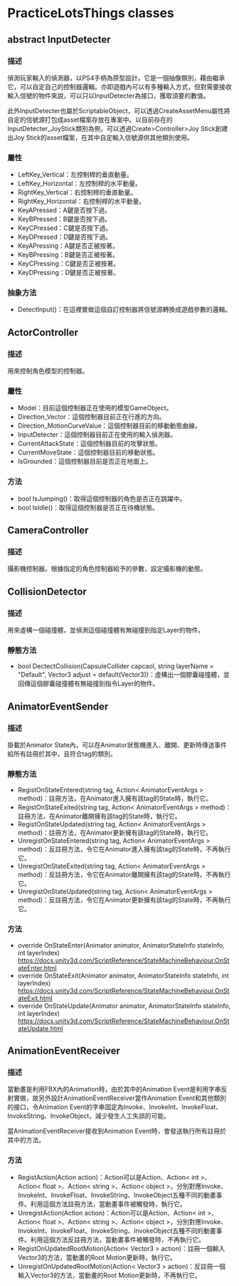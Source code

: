 # PracticeLotsThings classes

## abstract InputDetecter

### 描述
偵測玩家輸入的偵測器，以PS4手柄為原型設計。它是一個抽像類別，藉由繼承它，可以自定自己的控制器邏輯。亦即遊戲內可以有多種輸入方式，但對需要接收輸入信號的物件來說，可以只以InputDetecter為接口，獲取須要的數值。

此外InputDetecter也屬於ScriptableObject，可以透過CreateAssetMenu屬性將自定的信號源打包成asset檔案存放在專案中。以目前存在的InputDetecter_JoyStick類別為例，可以透過Create>Controller>Joy Stick創建出Joy Stick的asset檔案，在其中自定輸入信號源供其他類別使用。

### 屬性
- LeftKey_Vertical：左控制桿的垂直動量。
- LeftKey_Horizontal：左控制桿的水平動量。
- RightKey_Vertical：右控制桿的垂直動量。
- RightKey_Horizontal：右控制桿的水平動量。
- KeyAPressed：A鍵是否按下過。
- KeyBPressed：B鍵是否按下過。
- KeyCPressed：C鍵是否按下過。
- KeyDPressed：D鍵是否按下過。
- KeyAPressing：A鍵是否正被按著。
- KeyBPressing：B鍵是否正被按著。
- KeyCPressing：C鍵是否正被按著。
- KeyDPressing：D鍵是否正被按著。

### 抽象方法

- DetectInput()：在這裡實做這個自訂控制器將信號源轉換成遊戲參數的邏輯。

## ActorController

### 描述
用來控制角色模型的控制器。

### 屬性
- Model：目前這個控制器正在使用的模型GameObject。
- Direction_Vector：這個控制器目前正在行進的方向。
- Direction_MotionCurveValue：這個控制器目前的移動動態曲線。
- InputDetecter：這個控制器目前正在使用的輸入偵測器。
- CurrentAttackState：這個控制器目前的攻擊狀態。
- CurrentMoveState：這個控制器目前的移動狀態。
- IsGrounded：這個控制器目前是否正在地面上。

### 方法
- bool IsJumping()：取得這個控制器的角色是否正在跳躍中。
- bool IsIdle()：取得這個控制器是否正在待機狀態。

## CameraController

### 描述
攝影機控制器。根據指定的角色控制器給予的參數，設定攝影機的動態。

## CollisionDetector

### 描述
用來虛構一個碰撞體，並偵測這個碰撞體有無碰撞到指定Layer的物件。

### 靜態方法
- bool DectectCollision(CapsuleCollider capcaol, string layerName = "Default", Vector3 adjust = default(Vector3))：虛構出一個膠囊碰撞體，並回傳這個膠囊碰撞體有無碰撞到指令Layer的物件。

## AnimatorEventSender

### 描述
掛載於Animator State內，可以在Animator狀態機進入、離開、更新時傳送事件給所有註冊於其中，且符合tag的類別。

### 靜態方法
- RegistOnStateEntered(string tag, Action< AnimatorEventArgs > method)：註冊方法，在Animator進入擁有該tag的State時，執行它。
- RegistOnStateExited(string tag, Action< AnimatorEventArgs > method)：註冊方法，在Animator離開擁有該tag的State時，執行它。
- RegistOnStateUpdated(string tag, Action< AnimatorEventArgs > method)：註冊方法，在Animator更新擁有該tag的State時，執行它。
- UnregistOnStateEntered(string tag, Action< AnimatorEventArgs > method)：反註冊方法，令它在Animator進入擁有該tag的State時，不再執行它。
- UnregistOnStateExited(string tag, Action< AnimatorEventArgs > method)：反註冊方法，令它在Animator離開擁有該tag的State時，不再執行它。
- UnregistOnStateUpdated(string tag, Action< AnimatorEventArgs > method)：反註冊方法，令它在Animator更新擁有該tag的State時，不再執行它。

### 方法
- override OnStateEnter(Animator animator, AnimatorStateInfo stateInfo, int layerIndex)
https://docs.unity3d.com/ScriptReference/StateMachineBehaviour.OnStateEnter.html
- override OnStateExit(Animator animator, AnimatorStateInfo stateInfo, int layerIndex)
https://docs.unity3d.com/ScriptReference/StateMachineBehaviour.OnStateExit.html
- override OnStateUpdate(Animator animator, AnimatorStateInfo stateInfo, int layerIndex)
https://docs.unity3d.com/ScriptReference/StateMachineBehaviour.OnStateUpdate.html

## AnimationEventReceiver

### 描述
當動畫是利用FBX內的Animation時，由於其中的Animation Event是利用字串反射實做，故另外設計AnimationEventReceiver當作Animation Event和其他類別的接口，令Animation Event的字串固定為Invoke、InvokeInt、InvokeFloat、InvokeString、InvokeObject，減少發生人工失誤的可能。

當AnimationEventReceiver接收到Animation Event時，會發送執行所有註冊於其中的方法。

### 方法
- RegistAction(Action action)：Action可以是Action、Action< int >、Action< float >、Action< string >、Action< object >，分別對應Invoke、InvokeInt、InvokeFloat、InvokeString、InvokeObject五種不同的動畫事件。利用這個方法註冊方法，當動畫事件被觸發時，執行它。
- UnregistAction(Action action)：Action可以是Action、Action< int >、Action< float >、Action< string >、Action< object >，分別對應Invoke、InvokeInt、InvokeFloat、InvokeString、InvokeObject五種不同的動畫事件。利用這個方法反註冊方法，當動畫事件被觸發時，不再執行它。
- RegistOnUpdatedRootMotion(Action< Vector3 > action)：註冊一個輸入Vector3的方法，當動畫的Root Motion更新時，執行它。
- UnregistOnUpdatedRootMotion(Action< Vector3 > action)：反註冊一個輸入Vector3的方法，當動畫的Root Motion更新時，不再執行它。

